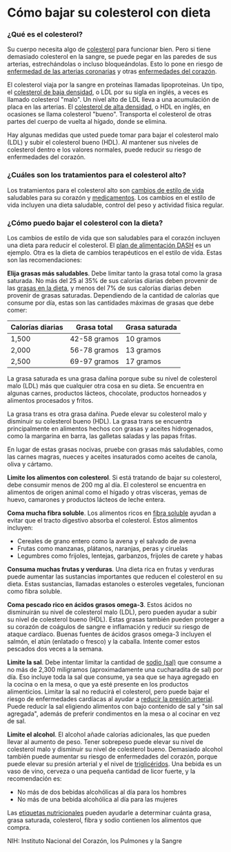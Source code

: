 Cómo bajar su colesterol con dieta
==================================


### ¿Qué es el colesterol?


Su cuerpo necesita algo de [colesterol](https://medlineplus.gov/spanish/cholesterol.html) para funcionar bien. Pero si tiene demasiado colesterol en la sangre, se puede pegar en las paredes de sus arterias, estrechándolas o incluso bloqueándolas. Esto lo pone en riesgo de [enfermedad de las arterias coronarias](https://medlineplus.gov/spanish/coronaryarterydisease.html) y otras [enfermedades del corazón](https://medlineplus.gov/spanish/heartdiseases.html).


El colesterol viaja por la sangre en proteínas llamadas lipoproteínas. Un tipo, el [colesterol de baja densidad](https://medlineplus.gov/spanish/ldlthebadcholesterol.html), o LDL por su sigla en inglés, a veces es llamado colesterol "malo". Un nivel alto de LDL lleva a una acumulación de placa en las arterias. El [colesterol de alta densidad](https://medlineplus.gov/spanish/hdlthegoodcholesterol.html), o HDL en inglés, en ocasiones se llama colesterol "bueno". Transporta el colesterol de otras partes del cuerpo de vuelta al hígado, donde se elimina.


Hay algunas medidas que usted puede tomar para bajar el colesterol malo (LDL) y subir el colesterol bueno (HDL). Al mantener sus niveles de colesterol dentro e los valores normales, puede reducir su riesgo de enfermedades del corazón.


### ¿Cuáles son los tratamientos para el colesterol alto?


Los tratamientos para el colesterol alto son [cambios de estilo de vida](https://medlineplus.gov/spanish/howtolowercholesterol.html) saludables para su corazón y [medicamentos](https://medlineplus.gov/spanish/cholesterolmedicines.html). Los cambios en el estilo de vida incluyen una dieta saludable, control del peso y actividad física regular.


### ¿Cómo puedo bajar el colesterol con la dieta?


Los cambios de estilo de vida que son saludables para el corazón incluyen una dieta para reducir el colesterol. El [plan de alimentación DASH](https://medlineplus.gov/spanish/dasheatingplan.html)  es un ejemplo. Otra es la dieta de cambios terapéuticos en el estilo de vida. Estas son las recomendaciones:


**Elija grasas más saludables**. Debe limitar tanto la grasa total como la grasa saturada. No más del 25 al 35% de sus calorías diarias deben provenir de las [grasas en la dieta](https://medlineplus.gov/spanish/dietaryfats.html), y menos del 7% de sus calorías diarias deben provenir de grasas saturadas. Dependiendo de la cantidad de calorías que consume por día, estas son las cantidades máximas de grasas que debe comer:




| Calorías diarias | Grasa total | Grasa saturada |
| --- | --- | --- |
| 1,500 | 42-58 gramos | 10 gramos |
| 2,000 | 56-78 gramos | 13 gramos |
| 2,500 | 69-97 gramos | 17 gramos |


  

La grasa saturada es una grasa dañina porque sube su nivel de colesterol malo (LDL) más que cualquier otra cosa en su dieta. Se encuentra en algunas carnes, productos lácteos, chocolate, productos horneados y alimentos procesados y fritos.


La grasa trans es otra grasa dañina. Puede elevar su colesterol malo y disminuir su colesterol bueno (HDL). La grasa trans se encuentra principalmente en alimentos hechos con grasas y aceites hidrogenados, como la margarina en barra, las galletas saladas y las papas fritas.


En lugar de estas grasas nocivas, pruebe con grasas más saludables, como las carnes magras, nueces y aceites insaturados como aceites de canola, oliva y cártamo.


**Limite los alimentos con colesterol**. Si está tratando de bajar su colesterol, debe consumir menos de 200 mg al día. El colesterol se encuentra en alimentos de origen animal como el hígado y otras vísceras, yemas de huevo, camarones y productos lácteos de leche entera.


**Coma mucha fibra soluble**. Los alimentos ricos en [fibra soluble](https://medlineplus.gov/spanish/dietaryfiber.html) ayudan a evitar que el tracto digestivo absorba el colesterol. Estos alimentos incluyen:

* Cereales de grano entero como la avena y el salvado de avena
* Frutas como manzanas, plátanos, naranjas, peras y ciruelas
* Legumbres como frijoles, lentejas, garbanzos, frijoles de carete y habas


**Consuma muchas frutas y verduras**. Una dieta rica en frutas y verduras puede aumentar las sustancias importantes que reducen el colesterol en su dieta. Estas sustancias, llamadas estanoles o esteroles vegetales, funcionan como fibra soluble.


**Coma pescado rico en ácidos grasos omega-3**. Estos ácidos no disminuirán su nivel de colesterol malo (LDL), pero pueden ayudar a subir su nivel de colesterol bueno (HDL). Estas grasas también pueden proteger a su corazón de coágulos de sangre e inflamación y reducir su riesgo de ataque cardíaco. Buenas fuentes de ácidos grasos omega-3 incluyen el salmón, el atún (enlatado o fresco) y la caballa. Intente comer estos pescados dos veces a la semana.


**Limite la sal**. Debe intentar limitar la cantidad de [sodio (sal)](../spanish/sodium.html) que consume a no más de 2,300 miligramos (aproximadamente una cucharadita de sal) por día. Eso incluye toda la sal que consume, ya sea que se haya agregado en la cocina o en la mesa, o que ya esté presente en los productos alimenticios. Limitar la sal no reducirá el colesterol, pero puede bajar el riesgo de enfermedades cardíacas al ayudar a [reducir la presión arterial](https://medlineplus.gov/spanish/howtopreventhighbloodpressure.html). Puede reducir la sal eligiendo alimentos con bajo contenido de sal y "sin sal agregada", además de preferir condimentos en la mesa o al cocinar en vez de sal.


**Limite el alcohol**. El alcohol añade calorías adicionales, las que pueden llevar al aumento de peso. Tener sobrepeso puede elevar su nivel de colesterol malo y disminuir su nivel de colesterol bueno. Demasiado alcohol también puede aumentar su riesgo de enfermedades del corazón, porque puede elevar su presión arterial y el nivel de [triglicéridos](https://medlineplus.gov/spanish/triglycerides.html). Una bebida es un vaso de vino, cerveza o una pequeña cantidad de licor fuerte, y la recomendación es:

* No más de dos bebidas alcohólicas al día para los hombres
* No más de una bebida alcohólica al día para las mujeres


Las [etiquetas nutricionales](https://medlineplus.gov/spanish/foodlabeling.html) pueden ayudarle a determinar cuánta grasa, grasa saturada, colesterol, fibra y sodio contienen los alimentos que compra.


NIH: Instituto Nacional del Corazón, los Pulmones y la Sangre

